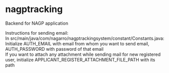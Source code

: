 # nagptracking

Backend for NAGP application

Instructions for sending email:  
In src/main/java/com/nagarro/nagptrackingsystem/constant/Constants.java:  
Initialize AUTH_EMAIL with email from whom you want to send email, AUTH_PASSWORD with password of that email  
If you want to attach any attachment while sending mail for new registered user, initialize APPLICANT_REGISTER_ATTACHMENT_FILE_PATH with its path 
